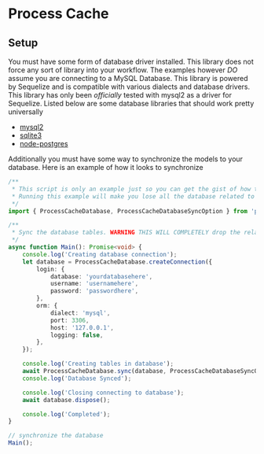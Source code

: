 # Process Cache



## Setup

You must have some form of database driver installed. This library does not force any sort of library into your workflow. The examples however *DO* assume you are connecting to a MySQL Database. This library is powered by Sequelize and is compatible with various dialects and database drivers. This library has only been *officially* tested with mysql2 as a driver for Sequelize. Listed below are some database libraries that should work pretty universally

* [mysql2](https://www.npmjs.com/package/mysql2) 
* [sqlite3](https://www.npmjs.com/package/sqlite3)
* [node-postgres](https://www.npmjs.com/package/pg)

Additionally you must have some way to synchronize the models to your database. Here is an example of how it looks to synchronize 

```typescript
/** 
 * This script is only an example just so you can get the gist of how to set this up. 
 * Running this example will make you lose all the database related to the tables that the model uses.
 */
import { ProcessCacheDatabase, ProcessCacheDatabaseSyncOption } from 'process-cache';

/**
 * Sync the database tables. WARNING THIS WILL COMPLETELY drop the related tables if they exist already
 */
async function Main(): Promise<void> {
    console.log('Creating database connection');
    let database = ProcessCacheDatabase.createConnection({
        login: {
            database: 'yourdatabasehere',
            username: 'usernamehere',
            password: 'passwordhere',
        },
        orm: {
            dialect: 'mysql',
            port: 3306,
            host: '127.0.0.1',
            logging: false,
        },
    });

    console.log('Creating tables in database');
    await ProcessCacheDatabase.sync(database, ProcessCacheDatabaseSyncOption.New, true);
    console.log('Database Synced');

    console.log('Closing connecting to database');
    await database.dispose();

    console.log('Completed');
}

// synchronize the database
Main();

```